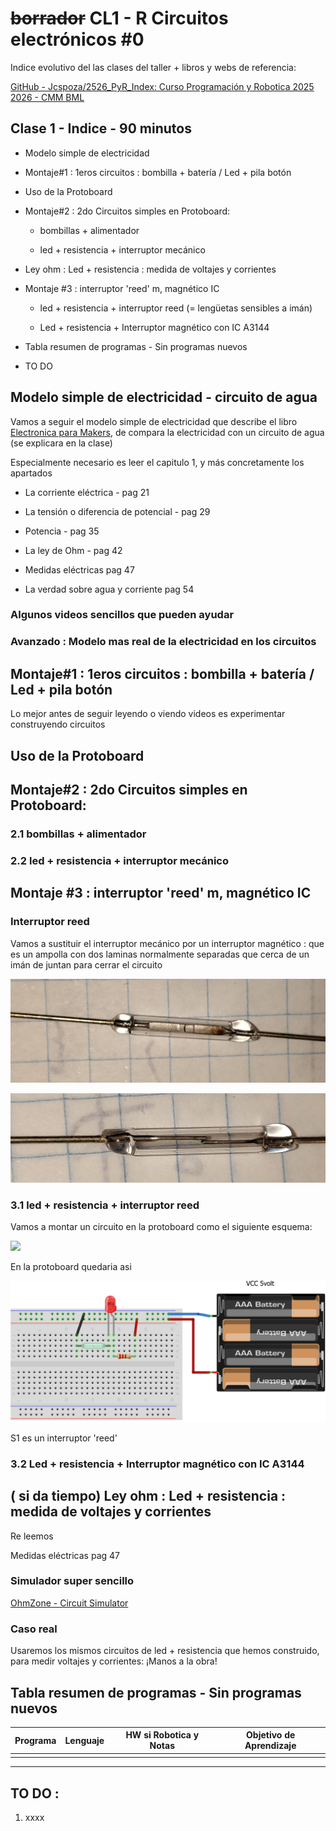 # ~~borrador~~ CL1 - R Circuitos electrónicos #0

Indice evolutivo del las clases del taller + libros y webs de referencia:

[GitHub - Jcspoza/2526_PyR_Index: Curso Programación y Robotica 2025 2026 - CMM BML](https://github.com/Jcspoza/2526_PyR_Index)

## Clase 1 - Indice - 90 minutos

- Modelo simple de electricidad 

- Montaje#1 : 1eros circuitos : bombilla + batería / Led + pila botón

- Uso de la Protoboard

- Montaje#2 : 2do Circuitos simples en Protoboard:
  
  - bombillas + alimentador 
  
  - led + resistencia + interruptor mecánico

- Ley ohm : Led + resistencia : medida de voltajes y corrientes

- Montaje #3 : interruptor 'reed' m, magnético IC
  
  - led + resistencia + interruptor reed (= lengüetas sensibles a imán) 
  
  - Led + resistencia + Interruptor magnético con IC A3144

- Tabla resumen de programas - Sin programas nuevos

- TO DO

## Modelo simple de electricidad - circuito de agua

Vamos a seguir el modelo simple de electricidad que describe el libro [Electronica para Makers](electronica-para-makers-paolo-aliverti.pdf), de compara la electricidad con un circuito de agua (se explicara en la clase)

Especialmente necesario es leer el capitulo 1, y más concretamente los apartados 

- La corriente eléctrica - pag 21

- La tensión o diferencia de potencial - pag 29

- Potencia - pag 35

- La ley de Ohm - pag 42

- Medidas eléctricas pag 47

- La verdad sobre agua y corriente pag 54

### Algunos videos sencillos que pueden ayudar

### Avanzado : Modelo mas real de la electricidad en los circuitos

## Montaje#1 : 1eros circuitos : bombilla + batería / Led + pila botón

Lo mejor antes de seguir leyendo o viendo videos es experimentar construyendo circuitos

## Uso de la Protoboard

## Montaje#2 : 2do Circuitos simples en Protoboard:

### 2.1 bombillas + alimentador

### 2.2 led + resistencia + interruptor mecánico

## Montaje #3 : interruptor 'reed' m, magnético IC

### Interruptor reed

Vamos a sustituir el interruptor mecánico por un interruptor magnético : que es un ampolla con dos laminas normalmente separadas que cerca de un imán de juntan para cerrar el circuito

![](./reed_arriba.jpg)

![](./reed_lado.jpg)

### 3.1 led + resistencia + interruptor reed

Vamos a montar un circuito en la protoboard como el siguiente esquema:

![](./circut_reed_esquemático.png)

En la protoboard quedaria asi

![](./circut_reed_bb.png)

S1 es un interruptor 'reed' 

### 3.2 Led + resistencia + Interruptor magnético con IC A3144

## ( si da tiempo) Ley ohm : Led + resistencia : medida de voltajes y corrientes

Re leemos 

Medidas eléctricas pag 47

### Simulador super sencillo

[OhmZone - Circuit Simulator](https://www.article19.com/circuit-simulator/)

### Caso real

Usaremos los mismos circuitos de led + resistencia que hemos construido, para medir voltajes y corrientes: ¡Manos a la obra!

## Tabla resumen de programas - Sin programas nuevos

| Programa | Lenguaje | HW si Robotica y Notas | Objetivo de Aprendizaje |
| -------- | -------- | ---------------------- | ----------------------- |
|          |          |                        |                         |

---

## TO DO :

1. xxxx
